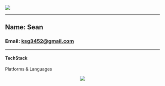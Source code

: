 <img src="https://capsule-render.vercel.app/api?type=waving&color=timeAuto&height=200&section=header&text=Sean's%20Library&fontSize=50" />

---
## Name: Sean
### Email: ksg3452@gmail.com
---

#### TechStack
Platforms & Languages
<div align="center">
    <img src="https://img.shields.io/badge/Swift-F05138?style=flat&logo=Swift&logoColor=white">
</div>
